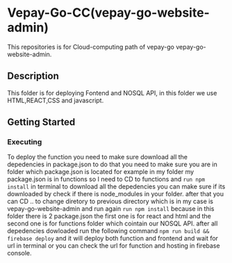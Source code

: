 # Vepay-Go-CC(vepay-go-website-admin)
This repositories is for Cloud-computing path of vepay-go vepay-go-website-admin. 

## Description

This folder is for deploying Fontend and NOSQL API, in this folder we use HTML,REACT,CSS and javascript.


## Getting Started

### Executing 
To deploy the function you need to make sure download all the depedencies in package.json to do that you need to make sure you are in folder which package.json is located for example in my folder my package.json is in functions so I need to CD to functions and ```run npm install``` in terminal to download all the depedencies you can make sure if its downloaded by check if there is node_modules in your folder. after that you can CD .. to change diretory to previous directory which is in my case is vepay-go-website-admin and run again ```run npm install``` because in this folder there is 2 package.json the first one is for react and html and the second one is for functions folder which cointain our NOSQL API. after all depedencies dowloaded run the following command ```npm run build && firebase deploy``` and it will deploy both function and frontend and wait for url in terminal or you can check the url for function and hosting in firebase console.

